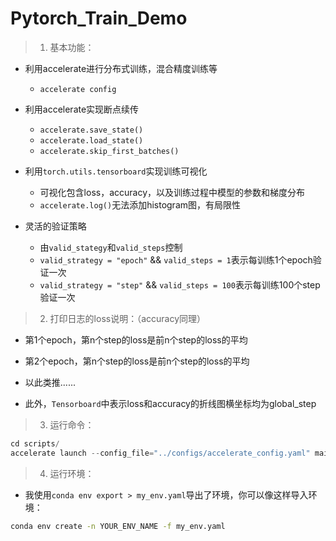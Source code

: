 # Pytorch_Train_Demo

> 1. 基本功能：

- 利用accelerate进行分布式训练，混合精度训练等  
  - `accelerate config`
- 利用accelerate实现断点续传 
  - `accelerate.save_state()`
  - `accelerate.load_state()`
  - `accelerate.skip_first_batches()`

- 利用`torch.utils.tensorboard`实现训练可视化
  - 可视化包含loss，accuracy，以及训练过程中模型的参数和梯度分布
  - `accelerate.log()`无法添加histogram图，有局限性
- 灵活的验证策略
  - 由`valid_stategy`和`valid_steps`控制
  - `valid_strategy = "epoch"` && `valid_steps = 1`表示每训练1个epoch验证一次
  - `valid_strategy = "step"` && `valid_steps = 100`表示每训练100个step验证一次

> 2. 打印日志的loss说明：（accuracy同理）

- 第1个epoch，第n个step的loss是前n个step的loss的平均

- 第2个epoch，第n个step的loss是前n个step的loss的平均
- 以此类推......
- 此外，`Tensorboard`中表示loss和accuracy的折线图横坐标均为global_step

> 3. 运行命令：

```python
cd scripts/
accelerate launch --config_file="../configs/accelerate_config.yaml" main.py
```

> 4. 运行环境：

- 我使用`conda env export > my_env.yaml`导出了环境，你可以像这样导入环境：

```bash
conda env create -n YOUR_ENV_NAME -f my_env.yaml
```

